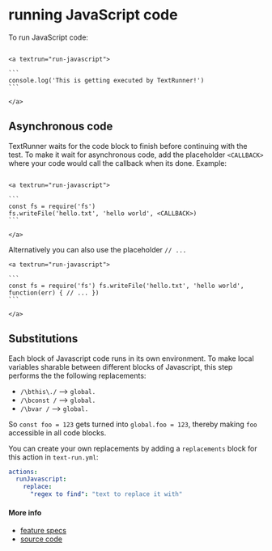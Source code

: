 # running JavaScript code

To run JavaScript code:

<a textrun="run-markdown-in-textrun">

````

<a textrun="run-javascript">

```
console.log('This is getting executed by TextRunner!')
```

</a>
````

## Asynchronous code

TextRunner waits for the code block to finish before continuing with the test.
To make it wait for asynchronous code, add the placeholder `<CALLBACK>` where
your code would call the callback when its done. Example:

<a textrun="run-markdown-in-textrun">

```

<a textrun="run-javascript">

`​``
const fs = require('fs')
fs.writeFile('hello.txt', 'hello world', <CALLBACK>)
`​``

</a>

```

</a>

Alternatively you can also use the placeholder `// ...`
<a textrun="run-markdown-in-textrun">

```
<a textrun="run-javascript">

`​``
const fs = require('fs') fs.writeFile('hello.txt', 'hello world',
function(err) { // ... })
`​``

</a>
```

</a>

## Substitutions

Each block of Javascript code runs in its own environment. To make local
variables sharable between different blocks of Javascript, this step performs
the the following replacements:

- `/\bthis\./` --> `global.`
- `/\bconst /` --> `global.`
- `/\bvar /` --> `global.`

So `const foo = 123` gets turned into `global.foo = 123`, thereby making `foo`
accessible in all code blocks.

You can create your own replacements by adding a `replacements` block for this
action in `text-run.yml`:

```yml
actions:
  runJavascript:
    replace:
      "regex to find": "text to replace it with"
```

#### More info

- [feature
  specs](../../features/actions/built-in/run-javascript/run-javascript.feature)
- [source code](../../src/actions/built-in/run-javascript.ts)
